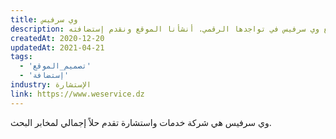 ```yaml
---
title: وي سرفيس
description: تعاونت يونيفارواب مع وي سرفيس في تواجدها الرقمي. أنشأنا الموقع ونقدم إستضافته.
createdAt: 2020-12-20
updatedAt: 2021-04-21
tags:
  - 'تصميم_الموقع'
  - 'إستضافة'
industry: الإستشارة
link: https://www.weservice.dz
---
```


وي سرفيس هي شركة خدمات واستشارة تقدم حلاً إجمالي لمخابر البحث.
